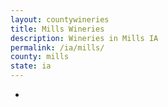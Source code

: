 ```yaml
---
layout: countywineries
title: Mills Wineries
description: Wineries in Mills IA
permalink: /ia/mills/
county: mills
state: ia
---
```

-
